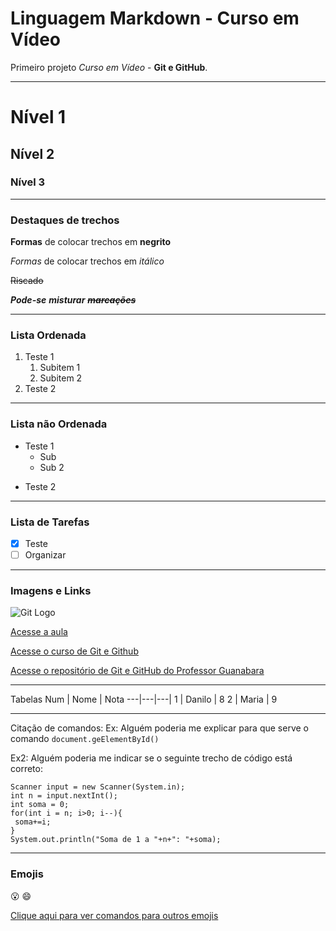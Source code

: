 # Linguagem Markdown - Curso em Vídeo
 Primeiro projeto *Curso em Vídeo* - **Git e GitHub**.
 
***
<!-- Cria linha horizontal -->

# Nível 1
## Nível 2
### Nível 3

---
<!-- Tb cria linha horizontal -->

### Destaques de trechos
**Formas** de colocar trechos em __negrito__

_Formas_ de colocar trechos em *itálico*

~~Riscado~~

__*Pode-se*__ **_misturar_** ~~**_marcações_**~~

---

### Lista Ordenada
1. Teste 1 <!-- Basta ser um número seguido de um ponto para criar um item de uma list -->
   1. Subitem 1 <!-- Para criar um subitem, basta dar 3 espaços no início -->
   1. Subitem 2
8. Teste 2 <!-- Como é um número seguido de um ponto, um item será criado e seguirá a ordem da lista, mesmo que o número utilizado não for o seguinte-->

---

### Lista não Ordenada
* Teste 1
   * Sub
   * Sub 2
- Teste 2

--- 

### Lista de Tarefas
- [x] Teste
- [ ] Organizar

---

### Imagens e Links

![Git Logo](https://sprezzatech.com/wiki/images/thumb/2/29/Git-Logo-2Color.png/400px-Git-Logo-2Color.png)
<!-- recomendado utilizar imagens de no máximo 400 px -->

[Acesse a aula](https://www.youtube.com/watch?v=LntSB-gl-ZI&list=PLHz_AreHm4dm7ZULPAmadvNhH6vk9oNZA&index=10&ab_channel=CursoemV%C3%ADdeo)

[Acesse o curso de Git e Github](https://www.youtube.com/playlist?list=PLHz_AreHm4dm7ZULPAmadvNhH6vk9oNZA)

[Acesse o repositório de Git e GitHub do Professor Guanabara](https://github.com/gustavoguanabara/git-github)

---

Tabelas
Num | Nome | Nota
---|---|---|
1 | Danilo | 8
2 | Maria | 9

---

Citação de comandos:
Ex: Alguém poderia me explicar para que serve o comando `document.geElementById()`

Ex2: Alguém poderia me indicar se o seguinte trecho de código está correto:
```
Scanner input = new Scanner(System.in);
int n = input.nextInt();
int soma = 0;
for(int i = n; i>0; i--){
 soma+=i;
}
System.out.println("Soma de 1 a "+n+": "+soma);
```

---

### Emojis

:open_mouth: :smile:

[Clique aqui para ver comandos para outros emojis](https://github.com/ikatyang/emoji-cheat-sheet)
